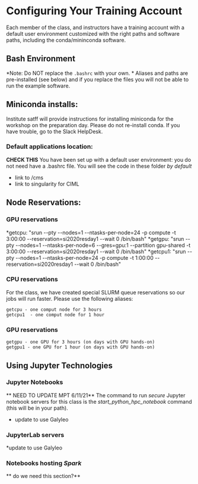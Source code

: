 # Configuring Your Training Account

Each member of the class, and instructors have a training account with a default user environment customized with the right paths and software paths, including the conda/mininconda software.

## Bash Environment

*Note: Do NOT replace the ```.bashrc``` with your own. *
Aliases and paths are pre-installed (see below) and if you replace the files you will not be able to run the example software.

## Miniconda installs: 
Institute satff will provide instructions for installing miniconda for the workshop on the preparation day. Please do not re-install conda. If you have trouble, go to the Slack HelpDesk.


### Default applications location:
**CHECK THIS**
You have been set up with a default user environment: you do not need have a .bashrc file. You will see the code in these folder *by default*
* link to /cms
* link to singularity for CIML

## Node Reservations:

### GPU reservations
*getcpu:  "srun --pty --nodes=1 --ntasks-per-node=24 -p compute -t 3:00:00 --reservation=si2020resday1 --wait 0 /bin/bash"
*getgpu:  "srun --pty --nodes=1 --ntasks-per-node=6 --gres=gpu:1 --partition gpu-shared -t 3:00:00  --reservation=si2020resday1 --wait 0 /bin/bash"
*getcpu1:  "srun --pty --nodes=1 --ntasks-per-node=24 -p compute -t 1:00:00 --reservation=si2020resday1 --wait 0 /bin/bash"

### CPU reservations
For the class, we have created special SLURM queue reservations so our jobs will run faster. Please use the following aliases:

```
getcpu - one comput node for 3 hours
getcpu1  - one comput node for 1 hour
```

### GPU reservations

```
getgpu - one GPU for 3 hours (on days with GPU hands-on)
getgpu1 - one GPU for 1 hour (on days with GPU hands-on)
```

## Using Jupyter Technologies

### Jupyter Notebooks 

** NEED TO UPDATE MPT 6/11/21**
The command to run *secure* Jupyter notebook servers for this class is the *start_python_hpc_notebook* command (this will be in your path).
* update to use Galyleo


### JupyterLab servers


*update to use Galyleo


### Notebooks hosting *Spark*
** do we need this section?**





